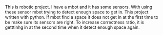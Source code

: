 This is robotic project. I have a mbot and it has some sensors. With using these sensor mbot trying to detect enough space to get in. This project written with python. If mbot find a space it does not get in at the first time to be make sure its sensors are right. To increase correctness ratio, it is getttinhg in at the second time when it detect enough space again.
